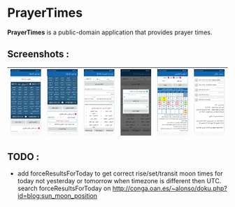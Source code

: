 
# PrayerTimes

**PrayerTimes** is a public-domain application that provides prayer times.

## Screenshots :

| <img src="screenshots/1.jpg" width="200"> | <img src="screenshots/2.jpg" width="200"> | <img src="screenshots/3.jpg" width="200"> | <img src="screenshots/4.jpg" width="200"> | <img src="screenshots/5.jpg" width="200"> | <img src="screenshots/6.jpg" width="200"> |
|--|--|--|--|--|--|

## TODO :

- add forceResultsForToday to get correct rise/set/transit moon times for today not yesterday or tomorrow
when timezone is different then UTC.
search forceResultsForToday on http://conga.oan.es/~alonso/doku.php?id=blog:sun_moon_position
